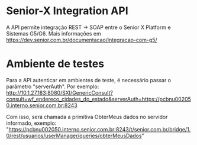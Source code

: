# Senior-X Integration API 

A API permite integração REST -> SOAP entre o Senior X Platform e Sistemas G5/G6.
Mais informações em https://dev.senior.com.br/documentacao/integracao-com-g5/

# Ambiente de testes

Para a API autenticar em ambientes de teste, é necessário passar o parâmetro "serverAuth".
Por exemplo:
http://10.1.27.183:8080/SXI/GenericConsult?consult=wf_endereco_cidades_do_estado&serverAuth=https://pcbnu002050.interno.senior.com.br:8243

Com isso, será chamada a primitiva ObterMeus dados no servidor informado, exemplo: "https://pcbnu002050.interno.senior.com.br:8243/t/senior.com.br/bridge/1.0/rest/usuarios/userManager/queries/obterMeusDados"
